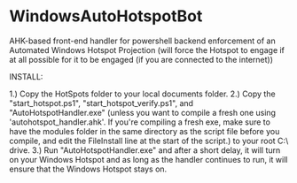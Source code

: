 # WindowsAutoHotspotBot
AHK-based front-end handler for powershell backend enforcement of an Automated Windows Hotspot Projection (will force the Hotspot to engage if at all possible for it to be engaged (if you are connected to the internet))


INSTALL:

1.) Copy the HotSpots folder to your local documents folder.
2.) Copy the "start_hotspot.ps1", "start_hotspot_verify.ps1", and "AutoHotspotHandler.exe" (unless you want to compile a fresh one using 'autohotspot_handler.ahk'. If you're compiling a fresh exe, make sure to have the modules folder in the same directory as the script file before you compile, and edit the FileInstall line at the start of the script.) to your root C:\ drive.
3.) Run "AutoHotspotHandler.exe" and after a short delay, it will turn on your Windows Hotspot and as long as the handler continues to run, it will ensure that the Windows Hotspot stays on.
